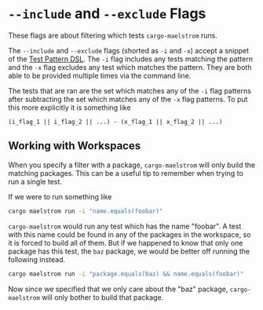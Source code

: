 # `--include` and `--exclude` Flags

These flags are about filtering which tests `cargo-maelstrom` runs.

The `--include` and `--exclude` flags (shorted as `-i` and `-x`) accept a
snippet of the [Test Pattern DSL](./test_pattern_dsl.md). The `-i` flag includes
any tests matching the pattern and the `-x` flag excludes any test which matches
the pattern. They are both able to be provided multiple times via the command
line.

The tests that are ran are the set which matches any of the `-i` flag patterns
after subtracting the set which matches any of the `-x` flag patterns. To put
this more explicitly it is something like
```maelstrom-test-pattern
(i_flag_1 || i_flag_2 || ...) - (x_flag_1 || x_flag_2 || ...)
```

## Working with Workspaces
When you specify a filter with a package, `cargo-maelstrom` will only build the
matching packages. This can be a useful tip to remember when trying to run a
single test.

If we were to run something like
```bash
cargo maelstrom run -i "name.equals(foobar)"
```

`cargo-maelstrom` would run any test which has the name "foobar". A test with
this name could be found in any of the packages in the workspace, so it is
forced to build all of them. But if we happened to know that only one package has
this test, the `baz` package, we would be better off running the following
instead.

```bash
cargo maelstrom run -i "package.equals(baz) && name.equals(foobar)"
```

Now since we specified that we only care about the "baz" package,
`cargo-maelstrom` will only bother to build that package.

